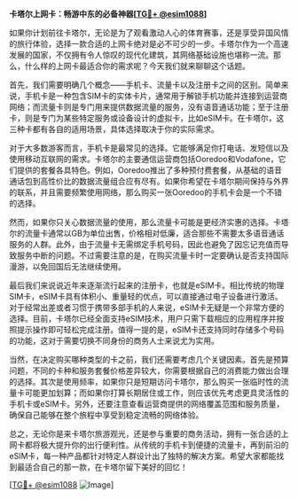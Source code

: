 **卡塔尔上网卡：畅游中东的必备神器[[TG💪+ @esim1088](https://t.me/s/esim1088)]**

如果你计划前往卡塔尔，无论是为了观看激动人心的体育赛事，还是享受异国风情的旅行体验，选择一款合适的上网卡绝对是必不可少的一步。卡塔尔作为一个高速发展的国家，不仅拥有令人惊叹的现代化建筑，其网络基础设施也堪称一流。那么，什么样的上网卡最适合你的需求呢？今天我们就来聊聊这个话题。

首先，我们需要明确几个概念——手机卡、流量卡以及注册卡之间的区别。简单来说，手机卡是一种包含SIM卡的实体卡片，通常用于解锁手机功能并连接到运营商网络；而流量卡则是专门用来提供数据流量的服务，没有语音通话功能；至于注册卡，则是专门为某些特定服务或设备设计的虚拟卡，比如eSIM卡。在卡塔尔，这三种卡都有各自的适用场景，具体选择取决于你的实际需求。

对于大多数游客而言，手机卡是最常见的选择。它能够满足你打电话、发短信以及使用移动互联网的需求。卡塔尔的主要通信运营商包括Ooredoo和Vodafone，它们提供的套餐各具特色。例如，Ooredoo推出了多种预付费套餐，从基础的语音通话包到高性价比的数据流量组合应有尽有。如果你希望在卡塔尔期间保持与外界的联系，并且需要频繁使用网络，那么购买一张Ooredoo的手机卡会是一个不错的选择。

然而，如果你只关心数据流量的使用，那么流量卡可能是更经济实惠的选择。卡塔尔的流量卡通常以GB为单位出售，价格相对低廉，适合那些不需要太多语音通话服务的人群。此外，由于流量卡无需绑定手机号码，因此也避免了因忘记充值而导致服务中断的问题。不过需要注意的是，在购买流量卡时一定要确认是否支持国际漫游，以免回国后无法继续使用。

最后我们来说说近年来逐渐流行起来的注册卡，也就是eSIM卡。相比传统的物理SIM卡，eSIM卡具有体积小、重量轻的优点，可以直接通过电子设备进行激活。对于经常出差或者习惯于携带多部手机的人来说，eSIM卡无疑是一个非常方便的选择。目前，卡塔尔已经全面支持eSIM技术，用户只需下载相应的应用程序并按照提示操作即可轻松完成注册。值得一提的是，eSIM卡还支持同时存储多个号码的功能，这对于需要切换不同身份的商务人士来说尤为实用。

当然，在决定购买哪种类型的卡之前，我们还需要考虑几个关键因素。首先是预算问题，不同的卡种和服务套餐价格差异较大，你需要根据自己的消费能力做出合理的选择。其次是使用频率，如果你只是短期访问卡塔尔，那么购买一张临时性的流量卡可能更加划算；而如果你打算长期居住或工作，则应该优先考虑更具灵活性的手机卡或eSIM卡。另外，还要注意查看运营商提供的网络覆盖范围和服务质量，确保自己能够在整个旅程中享受到稳定流畅的网络体验。

总之，无论你是来卡塔尔旅游观光，还是参与重要的商务活动，拥有一张合适的上网卡都将极大提升你的出行便利性。从传统的手机卡到便捷的流量卡，再到前沿的eSIM卡，每一种产品都针对特定人群设计出了独特的解决方案。希望大家都能找到最适合自己的那一款，在卡塔尔留下美好的回忆！

[[TG💪+ @esim1088](https://t.me/s/esim1088) ![Image](https://i.postimg.cc/4NQfJmqS/Snipaste-2025-05-13-00-14-12.png)]